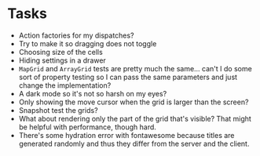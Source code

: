 # Tasks
* Action factories for my dispatches?
* Try to make it so dragging does not toggle
* Choosing size of the cells
* Hiding settings in a drawer
* `MapGrid` and `ArrayGrid` tests are pretty much the same... can't I do some sort of property testing so I can pass the same parameters and just change the implementation?
* A dark mode so it's not so harsh on my eyes?
* Only showing the move cursor when the grid is larger than the screen?
* Snapshot test the grids?
* What about rendering only the part of the grid that's visible? That might be helpful with performance, though hard.
* There's some hydration error with fontawesome because titles are generated randomly and thus they differ from the server and the client.
